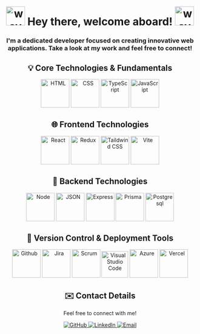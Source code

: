 <h1 align="center">
  <img src="https://user-images.githubusercontent.com/18350557/176309783-0785949b-9127-417c-8b55-ab5a4333674e.gif" alt="wave" width="50">
  Hey there, welcome aboard! 
  <img src="https://user-images.githubusercontent.com/18350557/176309783-0785949b-9127-417c-8b55-ab5a4333674e.gif" alt="wave" width="50">
</h1>

<h3 align="center">
  I'm a dedicated developer focused on creating innovative web applications. 
  Take a look at my work and feel free to connect!
</h3>

<div align="center">
  <h2>💡 Core Technologies & Fundamentals</h2>
  <img src="https://github.com/user-attachments/assets/5932717f-7993-4aeb-befc-2d1ba22b6623" width="75" title="HTML">
  <img src="https://github.com/user-attachments/assets/b433cc6b-f692-418b-91e4-7300be0ef907" width="75" title="CSS">
  <img src="https://github.com/user-attachments/assets/38b2646b-7fde-48d7-9741-21d708607c4e" width="75" title="TypeScript">
  <img src="https://github.com/user-attachments/assets/7ca93a12-adfd-4ac4-a140-c420f03364ca" width="75" title="JavaScript">
</div>

<div align="center">
  <h2>🌐 Frontend Technologies</h2>
  <img src="https://github.com/user-attachments/assets/112c5f12-26e5-4e84-aaac-984937ebce05" width="75" title="React">
  <img src="https://github.com/user-attachments/assets/ebb4dbe6-537e-4ca1-8473-0b15045f11c3" width="75" title="Redux">
  <img src="https://github.com/user-attachments/assets/cca95d72-aaaf-4de5-878c-63443b5793f8" width="75" title="Taildwind CSS">
  <img src="https://github.com/user-attachments/assets/3412d02c-cf5d-4b66-8e62-89e4b3606bea" width="75" title="Vite">
</div>

<div align="center">
  <h2>🚀 Backend Technologies</h2>
  <img src="https://github.com/user-attachments/assets/3002cc07-72e6-4c3a-9930-337ae256f4f8" width="75" title="Node">
  <img src="https://github.com/user-attachments/assets/f5e7b91e-6a6f-49b0-9e98-3d53db16eda5" width="75" title="JSON">
  <img src="https://github.com/user-attachments/assets/7ba4f489-7ee9-4659-80a1-52f95d72570a" width="75" title="Express">
  <img src="https://github.com/user-attachments/assets/0ce2236e-742e-4448-a5b5-5b9e9d10f13d" width="75" title="Prisma">
  <img src="https://github.com/user-attachments/assets/67d7defc-c206-41f7-91c4-d5583584306e" width="75" title="Postgresql">
</div>
</div>

<div align="center">
  <h2>🌿 Version Control & Deployment Tools</h2>
  <img src="https://github.com/user-attachments/assets/7476c265-0f8f-4e3b-952c-c36bc5ead3c9" width="75" title="Github"> 
  <img src="https://github.com/user-attachments/assets/cfe47fb5-b4a7-4aca-b02c-16ccbcc68fa0" width="75" title="Jira"> 
  <img src="https://github.com/user-attachments/assets/bb13cf48-69ee-432e-94d7-5c4131463839" width="75" title="Scrum"> 
  <img src="https://github.com/user-attachments/assets/852ea966-64ed-4fa6-a3a3-d98c3d104e9b" width="70" title="Visual Studio Code"> 
   <img src="https://github.com/user-attachments/assets/b1bed1aa-14db-4771-b8ec-0cb64c882dd3" width="75" title="Azure"> 
   <img src="https://github.com/user-attachments/assets/bd614a93-b59d-4763-a004-dd8c895107ca" width="75" title="Vercel"> 
     
</div>
</div>

<div align="center">
  <h2>✉️ Contact Details</h2>
  <p align="center">
    Feel free to connect with me!
  </p>
  <a href="https://github.com/atilla1">
    <img src="https://img.shields.io/badge/-GitHub-black?style=flat-square&logo=github&logoColor=white" alt="GitHub">
  </a>
  <a href="https://www.linkedin.com/in/atyu/">
    <img src="https://img.shields.io/badge/-LinkedIn-blue?style=flat-square&logo=linkedin&logoColor=white" alt="LinkedIn">
  </a>
  <a href="mailto:atilla@yuce.se">
    <img src="https://img.shields.io/badge/-Email-red?style=flat-square&logo=gmail&logoColor=white" alt="Email">
  </a>
</div>

